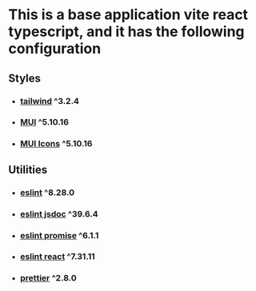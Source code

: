 # This is a base application vite react typescript, and it has the following configuration

## Styles

- ### [tailwind](https://tailwindcss.com/) ^3.2.4
- ### [MUI](https://mui.com/) ^5.10.16
- ### [MUI Icons](https://mui.com/material-ui/icons/) ^5.10.16

## Utilities

- ### [eslint](https://www.npmjs.com/package/eslint) ^8.28.0
- ### [eslint jsdoc](https://www.npmjs.com/package/eslint-plugin-jsdoc) ^39.6.4
- ### [eslint promise](https://www.npmjs.com/package/eslint-plugin-promise) ^6.1.1
- ### [eslint react](https://www.npmjs.com/package/eslint-plugin-react) ^7.31.11
- ### [prettier](https://prettier.io/) ^2.8.0
